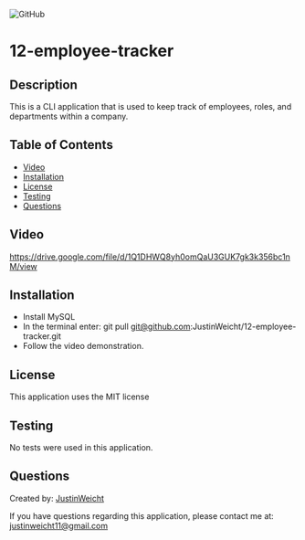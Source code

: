 
  ![GitHub](https://img.shields.io/github/license/JustinWeicht/12-employee-tracker)

  # 12-employee-tracker

  ## Description
  This is a CLI application that is used to keep track of employees, roles, and departments within a company.

  ## Table of Contents
  * [Video](#video)
  * [Installation](#installation)
  * [License](#license)
  * [Testing](#testing)
  * [Questions](#questions)


  ## Video
  https://drive.google.com/file/d/1Q1DHWQ8yh0omQaU3GUK7gk3k356bc1nM/view
  
  ## Installation 
  - Install MySQL
  - In the terminal enter: git pull git@github.com:JustinWeicht/12-employee-tracker.git
  - Follow the video demonstration.

  ## License
  This application uses the MIT license

  ## Testing
  No tests were used in this application.

  ## Questions
  Created by: [JustinWeicht](https://github.com/JustinWeicht)
  
  If you have questions regarding this application, please contact me at: [justinweicht11@gmail.com](justinweicht11@gmail.com)
